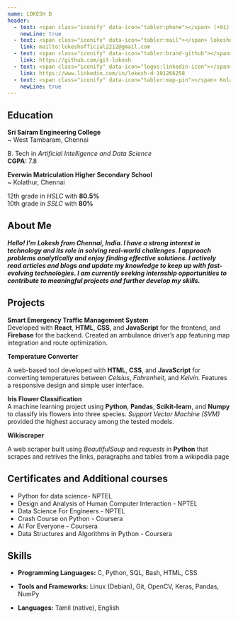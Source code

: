 ```yaml
---
name: LOKESH D
header:
  - text: <span class="iconify" data-icon="tabler:phone"></span> (+91) 6369391995 
    newLine: true
  - text: <span class="iconify" data-icon="tabler:mail"></span> lokeshofficial2212@gmail.com
    link: mailto:lokeshofficial2212@gmail.com
  - text: <span class="iconify" data-icon="tabler:brand-github"></span> git-lokesh
    link: https://github.com/git-lokesh
  - text: <span class="iconify" data-icon="logos:linkedin-icon"></span> Lokesh D
    link: https://www.linkedin.com/in/lokesh-d-191266258
  - text: <span class="iconify" data-icon="tabler:map-pin"></span> Kolathur, Chennai - 600099</div>
    newLine: true
---
```


## Education

**Sri Sairam Engineering College**    
    ~ West Tambaram, Chennai

B. Tech in *Artificial Intelligence and Data Science*  
**CGPA:** 7.8

**Everwin Matriculation Higher Secondary School**  
    ~ Kolathur, Chennai
    
12th grade in *HSLC* with **80.5%**  
10th grade in *SSLC* with **80%**    

## About Me

_**Hello! I'm Lokesh from Chennai, India. I have a strong interest in technology and its role in solving real-world challenges. I approach problems analytically and enjoy finding effective solutions. I actively read articles and blogs and update my knowledge to keep up with fast-evolving technologies. I am currently seeking internship opportunities to contribute to meaningful projects and further develop my skills.**_

## Projects

**Smart Emergency Traffic Management System**  
Developed with **React**, **HTML**, **CSS**, and **JavaScript** for the frontend, and **Firebase** for the backend. Created an ambulance driver’s app featuring map integration and route optimization.


**Temperature Converter**

A web-based tool developed with **HTML**, **CSS**, and **JavaScript** for converting temperatures between *Celsius*, *Fahrenheit*, and *Kelvin*. Features a responsive design and simple user interface.

**Iris Flower Classification**  
A machine learning project using **Python**, **Pandas**, **Scikit-learn**, and **Numpy** to classify iris flowers into three species. *Support Vector Machine (SVM)* provided the highest accuracy among the tested models.

**Wikiscraper**

A web scraper built using _BeautifulSoup_ and _requests_ in **Python** that scrapes and retrives the links, paragraphs and tables from a wikipedia page



## Certificates and Additional courses

- Python for data science- NPTEL
- Design and Analysis of Human Computer Interaction - NPTEL
- Data Science For Engineers - NPTEL
- Crash Course on Python - Coursera
- AI For Everyone - Coursera
- Data Structures and Algorithms in Python - Coursera

## Skills

- **Programming Languages:** <span class="iconify" data-icon="vscode-icons:file-type-c"></span> C, <span class="iconify" data-icon="vscode-icons:file-type-python"></span> Python, <span class="iconify" data-icon="vscode-icons:file-type-sql"></span> SQL, <span class="iconify" data-icon="vscode-icons:file-type-bash"></span> Bash, <span class="iconify" data-icon="vscode-icons:file-type-html"></span> HTML, <span class="iconify" data-icon="vscode-icons:file-type-css"></span> CSS

- **Tools and Frameworks:** Linux (Debian), Git, OpenCV, Keras, Pandas, NumPy  
- **Languages:** Tamil (native), English